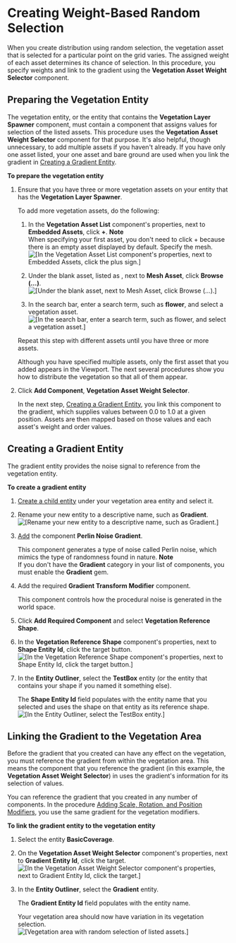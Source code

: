 # Creating Weight\-Based Random Selection<a name="vegetation-random-distribution-selection"></a>

When you create distribution using random selection, the vegetation asset that is selected for a particular point on the grid varies\. The assigned weight of each asset determines its chance of selection\. In this procedure, you specify weights and link to the gradient using the **Vegetation Asset Weight Selector** component\.

## Preparing the Vegetation Entity<a name="prepare-vegetation-entity"></a>

The vegetation entity, or the entity that contains the **Vegetation Layer Spawner** component, must contain a component that assigns values for selection of the listed assets\. This procedure uses the **Vegetation Asset Weight Selector** component for that purpose\. It's also helpful, though unnecessary, to add multiple assets if you haven't already\. If you have only one asset listed, your one asset and bare ground are used when you link the gradient in [Creating a Gradient Entity](#create-gradient-entity)\.

**To prepare the vegetation entity**

1. Ensure that you have three or more vegetation assets on your entity that has the **Vegetation Layer Spawner**\.

   To add more vegetation assets, do the following:

   1. In the **Vegetation Asset List** component's properties, next to **Embedded Assets**, click **\+**\.
**Note**  
When specifying your first asset, you don't need to click \+ because there is an empty asset displayed by default\. Specify the mesh\.  
![\[In the Vegetation Asset List component's properties, next to Embedded Assets, click the plus sign.\]](http://docs.aws.amazon.com/lumberyard/latest/userguide/images/dynamic-vegetation-procedures-gradient-random-selection-browse.png)

   1. Under the blank asset, listed as **<asset name>**, next to **Mesh Asset**, click **Browse \(…\)**\.  
![\[Under the blank asset, next to Mesh Asset, click Browse (…).\]](http://docs.aws.amazon.com/lumberyard/latest/userguide/images/dynamic-vegetation-procedures-gradient-random-selection-add-asset.png)

   1. In the search bar, enter a search term, such as **flower**, and select a vegetation asset\.  
![\[In the search bar, enter a search term, such as flower, and select a vegetation asset.\]](http://docs.aws.amazon.com/lumberyard/latest/userguide/images/dynamic-vegetation-procedures-gradient-random-selection-select-flower.png)

   Repeat this step with different assets until you have three or more assets\.

   Although you have specified multiple assets, only the first asset that you added appears in the Viewport\. The next several procedures show you how to distribute the vegetation so that all of them appear\.

1. Click **Add Component**, **Vegetation Asset Weight Selector**\.

   In the next step, [Creating a Gradient Entity](#create-gradient-entity), you link this component to the gradient, which supplies values between 0\.0 to 1\.0 at a given position\. Assets are then mapped based on those values and each asset's weight and order values\.

## Creating a Gradient Entity<a name="create-gradient-entity"></a>

The gradient entity provides the noise signal to reference from the vegetation entity\.

**To create a gradient entity**

1. [Create a child entity](creating-entity.md) under your vegetation area entity and select it\.

1. Rename your new entity to a descriptive name, such as **Gradient**\.  
![\[Rename your new entity to a descriptive name, such as Gradient.\]](http://docs.aws.amazon.com/lumberyard/latest/userguide/images/dynamic-vegetation-procedures-gradient-random-selection-rename-entity.png)

1. [Add](component-working-adding.md) the component **Perlin Noise Gradient**\.

   This component generates a type of noise called Perlin noise, which mimics the type of randomness found in nature\. 
**Note**  
If you don't have the **Gradient** category in your list of components, you must enable the **Gradient** gem\.

1. Add the required **Gradient Transform Modifier** component\.

   This component controls how the procedural noise is generated in the world space\.

1. Click **Add Required Component** and select **Vegetation Reference Shape**\.

1. In the **Vegetation Reference Shape** component's properties, next to **Shape Entity Id**, click the target button\.  
![\[In the Vegetation Reference Shape component's properties, next to Shape Entity Id, click the target button.\]](http://docs.aws.amazon.com/lumberyard/latest/userguide/images/dynamic-vegetation-procedures-gradient-random-selection-target.png)

1. In the **Entity Outliner**, select the **TestBox** entity \(or the entity that contains your shape if you named it something else\)\.

   The **Shape Entity Id** field populates with the entity name that you selected and uses the shape on that entity as its reference shape\.  
![\[In the Entity Outliner, select the TestBox entity.\]](http://docs.aws.amazon.com/lumberyard/latest/userguide/images/dynamic-vegetation-procedures-gradient-random-selection-basic-coverage.png)

## Linking the Gradient to the Vegetation Area<a name="link-gradient-entity-to-vegetation"></a>

Before the gradient that you created can have any effect on the vegetation, you must reference the gradient from within the vegetation area\. This means the component that you reference the gradient \(in this example, the **Vegetation Asset Weight Selector**\) in uses the gradient's information for its selection of values\. 

You can reference the gradient that you created in any number of components\. In the procedure [Adding Scale, Rotation, and Position Modifiers](dynamic-vegetation-procedures-adding-modifiers.md), you use the same gradient for the vegetation modifiers\.

**To link the gradient entity to the vegetation entity**

1. Select the entity **BasicCoverage**\.

1. On the **Vegetation Asset Weight Selector** component's properties, next to **Gradient Entity Id**, click the target\.  
![\[In the Vegetation Asset Weight Selector component's properties, next to Gradient Entity Id, click the target.\]](http://docs.aws.amazon.com/lumberyard/latest/userguide/images/link-gradient-entity-to-vegetation-target.png)

1. In the **Entity Outliner**, select the **Gradient** entity\.

   The **Gradient Entity Id** field populates with the entity name\.

   Your vegetation area should now have variation in its vegetation selection\.  
![\[Vegetation area with random selection of listed assets.\]](http://docs.aws.amazon.com/lumberyard/latest/userguide/images/link-gradient-entity-to-vegetation-distributed.png)